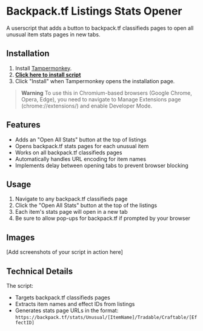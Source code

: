 # Backpack.tf Listings Stats Opener

A userscript that adds a button to backpack.tf classifieds pages to open all unusual item stats pages in new tabs.

## Installation

1. Install [Tampermonkey](https://www.tampermonkey.net/).
2. **[Click here to install script](https://raw.githubusercontent.com/GeorgiLazarov/bptf_scripts/master/Backpack.tf_Listings_Stats_Opener.user.js)**
3. Click "Install" when Tampermonkey opens the installation page.

> **Warning**
> To use this in Chromium-based browsers (Google Chrome, Opera, Edge), you need to navigate to Manage Extensions page (chrome://extensions/) and enable Developer Mode.

## Features

- Adds an "Open All Stats" button at the top of listings
- Opens backpack.tf stats pages for each unusual item
- Works on all backpack.tf classifieds pages
- Automatically handles URL encoding for item names
- Implements delay between opening tabs to prevent browser blocking

## Usage

1. Navigate to any backpack.tf classifieds page
2. Click the "Open All Stats" button at the top of the listings
3. Each item's stats page will open in a new tab
4. Be sure to allow pop-ups for backpack.tf if prompted by your browser

## Images

[Add screenshots of your script in action here]

## Technical Details

The script:
- Targets backpack.tf classifieds pages
- Extracts item names and effect IDs from listings
- Generates stats page URLs in the format: `https://backpack.tf/stats/Unusual/[ItemName]/Tradable/Craftable/[EffectID]`